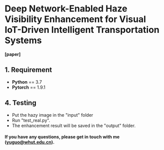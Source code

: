 # Deep Network-Enabled Haze Visibility Enhancement for Visual IoT-Driven Intelligent Transportation Systems

**[paper]**

## 1. Requirement ##
* __Python__ == 3.7
* __Pytorch__ == 1.9.1


## 4. Testing
* Put the hazy image in the "input" folder
* Run "test_real.py". 
* The enhancement result will be saved in the "output" folder.

#### If you have any questions, please get in touch with me (yuguo@whut.edu.cn).

